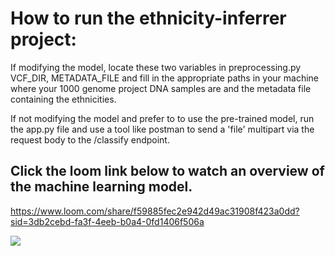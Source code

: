 # How to run the ethnicity-inferrer project: 


If modifying the model, locate these two variables in preprocessing.py VCF_DIR, METADATA_FILE and fill in the appropriate paths in your machine where your 1000 genome project DNA samples are and the metadata file containing the ethnicities.

If not modifying the model and prefer to to use the pre-trained model, run the app.py file and use a tool like postman to send a 'file' multipart via the request body to the /classify endpoint.

## Click the loom link below to watch an overview of the machine learning model. 

https://www.loom.com/share/f59885fec2e942d49ac31908f423a0dd?sid=3db2cebd-fa3f-4eeb-b0a4-0fd1406f506a

[![](https://cdn.loom.com/sessions/thumbnails/f59885fec2e942d49ac31908f423a0dd-9b4dd59f348bd4ff-full.jpg)]([https://www.loom.com/somevideourl](https://www.loom.com/share/f59885fec2e942d49ac31908f423a0dd))
